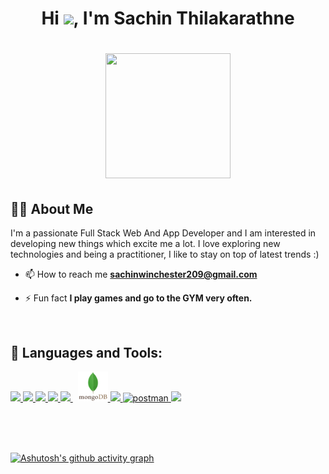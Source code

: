 ### <h1 align="center">Hi <img src="https://raw.githubusercontent.com/MartinHeinz/MartinHeinz/master/wave.gif" width="30px">, I'm Sachin Thilakarathne</h1>

<h1 align="center"><a href="#"><img width="200" height="200" src="https://i.imgur.com/799y5A3.png"/></a></h1>


## 🙋‍♂️ About Me

I'm a passionate Full Stack Web And App Developer and I am interested in developing new things which excite me a lot. I love exploring new technologies and being a practitioner, I like to stay on top of latest trends :)

- 📫 How to reach me **sachinwinchester209@gmail.com**

- ⚡ Fun fact **I play games and go to the GYM very often.**

<br/>


## 🚀 Languages and Tools:

<p align="left"> 
    <!-- <a href="https://www.flutter.dev" target="_blank"> <img src="https://img.icons8.com/color/48/000000/flutter.png"/> </a> -->
    <!-- <a href="https://reactjs.org/" target="_blank"> <img src="https://img.icons8.com/color/48/000000/react-native.png"/> </a> -->
    <a href="https://developer.mozilla.org/en-US/docs/Web/JavaScript" target="_blank"> <img src="https://img.icons8.com/color/48/000000/javascript.png"/> </a> 
    <a href="https://www.w3.org/html/" target="_blank"> <img src="https://img.icons8.com/color/48/000000/html-5.png"/> </a> 
    <a href="https://www.w3schools.com/css/" target="_blank"> <img src="https://img.icons8.com/color/48/000000/css3.png"/> </a> 
    <a href="https://getbootstrap.com" target="_blank"> <img src="https://img.icons8.com/color/48/000000/bootstrap.png"/> </a> 
    <a style="padding-right:8px;" href="https://nodejs.org" target="_blank"> <img src="https://img.icons8.com/color/48/000000/nodejs.png"/> </a> 
    <a href="https://www.mongodb.com/" target="_blank"> <img src="https://raw.githubusercontent.com/devicons/devicon/master/icons/mongodb/mongodb-original-wordmark.svg" alt="mongodb" width="48" height="48"/> </a> 
    <a href="https://firebase.google.com/" target="_blank"> <img src="https://img.icons8.com/color/48/000000/firebase.png"/> </a> 
    <a href="https://postman.com" target="_blank"> <img src="https://www.vectorlogo.zone/logos/getpostman/getpostman-icon.svg" alt="postman" width="45" height="45"/> </a>   
    <a href="https://git-scm.com/" target="_blank"> <img src="https://img.icons8.com/color/48/000000/git.png"/> </a> 
    <!-- <a href="https://redux.js.org" target="_blank"> <img src="https://img.icons8.com/color/48/000000/redux.png"/> </a> -->
    <!-- <a href="https://expressjs.com" target="_blank"> <img src="https://raw.githubusercontent.com/devicons/devicon/master/icons/express/express-original-wordmark.svg" alt="express" width="40" height="40"/> </a> -->
</p>

<br/>

<!--
## 📊 My Github Stats

 [![Anurag's GitHub stats](https://github-readme-stats.vercel.app/api?username=Sachin209&hide=prs&count_private=true&show_icons=true&bg_color=30,b721ff,21d4fd&title_color=fff&text_color=fff&icon_color=fff)](https://github.com/anuraghazra/github-readme-stats)  


## ✨ Top Languages Card

[![Top Langs](https://github-readme-stats.vercel.app/api/top-langs/?username=Sachin209&layout=compact&bg_color=30,b721ff,21d4fd&title_color=fff&text_color=fff&icon_color=fff)](https://github.com/anuraghazra/github-readme-stats)
-->
<br/>

<br/>


[![Ashutosh's github activity graph](https://github-readme-activity-graph.cyclic.app/graph?username=Sachin209&theme=github-compact)](https://github.com/ashutosh00710/github-readme-activity-graph)

<br/>
<br/>





<!--
## Connect with me:

## ❤ Views and Followers
<a href="https://github.com/Meghna-DAS/github-profile-views-counter">
    <img src="https://komarev.com/ghpvc/?username=Sachin209">
</a>
<a href="https://github.com/Sachin209?tab=followers"><img src="https://img.shields.io/github/followers/SubhamRaoniar28?label=Followers&style=social" alt="GitHub Badge"></a>

<!--
# buy-me-a-coffee

Liked some of my work? Buy me a coffee (or more likely a beer)

<a href="https://www.buymeacoffee.com/sachinm" target="_blank"><img src="https://bmc-cdn.nyc3.digitaloceanspaces.com/BMC-button-images/custom_images/orange_img.png" alt="Buy Me A Coffee" style="height: auto !important;width: auto !important;" ></a>
<!--
**Sachin209/Sachin209** is a ✨ _special_ ✨ repository because its `README.md` (this file) appears on your GitHub profile.

Here are some ideas to get you started:

- 🔭 I’m currently working on ...
- 🌱 I’m currently learning ...
- 👯 I’m looking to collaborate on ...
- 🤔 I’m looking for help with ...
- 💬 Ask me about ...
- 📫 How to reach me: ...
- 😄 Pronouns: ...
- ⚡ Fun fact: ...
-->

